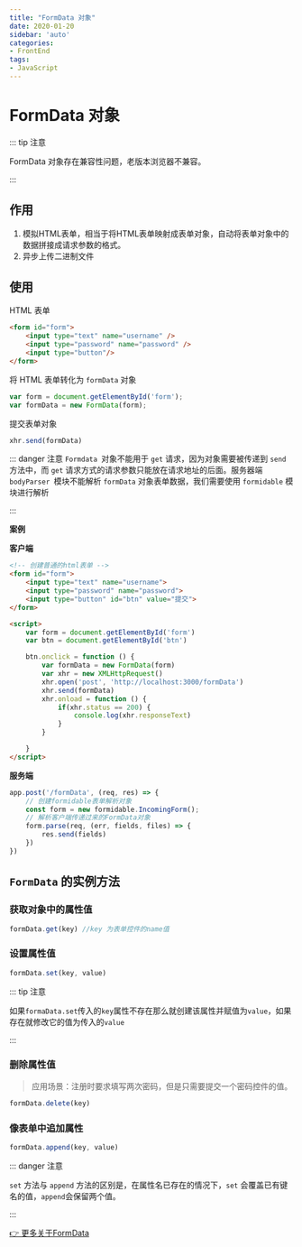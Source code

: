 ```yaml
---
title: "FormData 对象"
date: 2020-01-20
sidebar: 'auto'
categories:
- FrontEnd
tags:
- JavaScript
---
```










# FormData 对象

::: tip 注意

FormData 对象存在兼容性问题，老版本浏览器不兼容。 

:::



<!-- more -->



## 作用

1. 模拟HTML表单，相当于将HTML表单映射成表单对象，自动将表单对象中的数据拼接成请求参数的格式。
2. 异步上传二进制文件



## 使用

HTML 表单

```html
<form id="form">
    <input type="text" name="username" />
    <input type="password" name="password" />
    <input type="button"/>
</form>
```

将 HTML 表单转化为 `formData` 对象

```js
var form = document.getElementById('form'); 
var formData = new FormData(form);
```

提交表单对象

```js
xhr.send(formData)
```

:::  danger 注意
`Formdata `对象不能用于 `get` 请求，因为对象需要被传递到 `send`方法中，而 `get` 请求方式的请求参数只能放在请求地址的后面。服务器端 `bodyParser `模块不能解析 `formData` 对象表单数据，我们需要使用 `formidable` 模块进行解析

:::

**案例**

**客户端**

```html
<!-- 创建普通的html表单 -->
<form id="form">
    <input type="text" name="username">
    <input type="password" name="password">
    <input type="button" id="btn" value="提交">
</form>

<script>
    var form = document.getElementById('form')
    var btn = document.getElementById('btn')

    btn.onclick = function () {
        var formData = new FormData(form)
        var xhr = new XMLHttpRequest()
        xhr.open('post', 'http://localhost:3000/formData')
        xhr.send(formData)
        xhr.onload = function () {
            if(xhr.status == 200) {
                console.log(xhr.responseText)
            }
        }

    }
</script>
```

**服务端**

```js
app.post('/formData', (req, res) => {
    // 创建formidable表单解析对象
    const form = new formidable.IncomingForm();       
    // 解析客户端传递过来的FormData对象
    form.parse(req, (err, fields, files) => {
        res.send(fields)     
    })
})
```

## `FormData` 的实例方法

### 获取对象中的属性值

```js
formData.get(key) //key 为表单控件的name值
```

### 设置属性值

```js
formData.set(key, value) 
```

::: tip 注意

如果`formaData.set`传入的`key`属性不存在那么就创建该属性并赋值为`value`，如果存在就修改它的值为传入的`value`

:::

### 删除属性值

> 应用场景：注册时要求填写两次密码，但是只需要提交一个密码控件的值。

```js
formData.delete(key)
```

### 像表单中追加属性

```js
formData.append(key, value)
```

::: danger 注意

`set` 方法与 `append` 方法的区别是，在属性名已存在的情况下，`set` 会覆盖已有键名的值，`append`会保留两个值。

:::

[👉 更多关于FormData](https://developer.mozilla.org/zh-CN/docs/Web/API/FormData)


